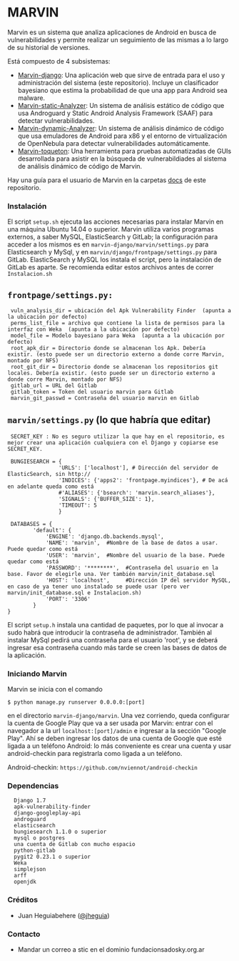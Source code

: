 # MARVIN #

Marvin es un sistema que analiza aplicaciones de Android en busca de vulnerabilidades y permite realizar un seguimiento de las mismas a lo largo de su historial de versiones.

Está compuesto de 4 subsistemas:

* [Marvin-django](https://github.com/programa-stic/marvin-django): Una aplicación web que sirve de entrada para el uso y administración del sistema (este repositorio). Incluye un clasificador bayesiano que estima la probabilidad de que una app para Android sea malware.
* [Marvin-static-Analyzer](https://github.com/programa-stic/Marvin-static-Analyzer): Un sistema de análisis estático de código que usa Androguard y Static Android Analysis Framework (SAAF) para detectar vulnerabilidades.
* [Marvin-dynamic-Analyzer](https://github.com/programa-stic/Marvin-dynamic-Analyzer): Un sistema de análisis dinámico de código que usa emuladores de Android para x86 y el entorno de virtualización de OpenNebula para detectar vulnerabilidades automáticamente.
* [Marvin-toqueton](https://github.com/programa-stic/Marvin-toqueton): Una herramienta para pruebas automatizadas de GUIs desarrollada para asistir en la búsqueda de vulnerabildiades al sistema de análisis dinámico de código de Marvin. 

Hay una guía para el usuario de Marvin en la carpetas [docs](https://github.com/programa-stic/marvin-django/tree/master/marvin/docs) de este repositorio.


### Instalación  ###

El script `setup.sh` ejecuta las acciones necesarias para instalar Marvin en una máquina Ubuntu 14.04 o superior. Marvin utiliza varios programas externos, a saber MySQL, ElasticSearch y GitLab; la configuración para acceder a los mismos es en `marvin-django/marvin/settings.py` para Elasticsearch y MySql, y en `marvin/django/frontpage/settings.py` para GitLab. ElasticSearch y MySQL los instala el script, pero la instalación de GitLab es aparte. Se recomienda editar estos archivos antes de correr `Instalacion.sh`

`frontpage/settings.py:` 
----------------------
	 vuln_analysis_dir = ubicación del Apk Vulnerability Finder  (apunta a la ubicación por defecto)  
	 perms_list_file = archivo que contiene la lista de permisos para la interfaz con Weka  (apunta a la ubicación por defecto)  
	 model_file = Modelo bayesiano para Weka  (apunta a la ubicación por defecto)  
	 root_apk_dir = Directorio donde se almacenan los Apk. Debería existir. (esto puede ser un directorio externo a donde corre Marvin, montado por NFS)  
	 root_git_dir = Directorio donde se almacenan los repositorios git locales. Debería existir. (esto puede ser un directorio externo a donde corre Marvin, montado por NFS)  
	 gitlab_url = URL del Gitlab  
	 gitlab_token = Token del usuario marvin para Gitlab  
	 marvin_git_passwd = Contraseña del usuario marvin en Gitlab  
  
`marvin/settings.py` (lo que habría que editar)
-----------------------------------------------
	 SECRET_KEY : No es seguro utilizar la que hay en el repositorio, es mejor crear una aplicación cualquiera con el Django y copiarse ese SECRET_KEY.

	 BUNGIESEARCH = {  
                	'URLS': ['localhost'], # Dirección del servidor de ElasticSearch, sin http://  
                	'INDICES': {'apps2': 'frontpage.myindices'}, # De acá en adelante queda como está  
                	#'ALIASES': {'bsearch': 'marvin.search_aliases'},  
                	'SIGNALS': {'BUFFER_SIZE': 1},  
                	'TIMEOUT': 5  
                	}

	 DATABASES = {
    		'default': {
         		'ENGINE': 'django.db.backends.mysql',
         		'NAME': 'marvin',  #Nombre de la base de datos a usar. Puede quedar como está
         		'USER': 'marvin',  #Nombre del usuario de la base. Puede quedar como está
         		'PASSWORD': '********',  #Contraseña del usuario en la base. Favor de elegirle una. Ver también marvin/init_database.sql
         		'HOST': 'localhost',     #Dirección IP del servidor MySQL, en caso de ya tener uno instalado se puede usar (pero ver marvin/init_database.sql e Instalacion.sh)
         		'PORT': '3306'
    		}
	}


El script `setup.h` instala una cantidad de paquetes, por lo que al invocar a sudo habrá que introducir la contraseña de administrador. También al instalar MySql pedirá una contraseña para el usuario 'root', y se deberá ingresar esa contraseña cuando más tarde se creen las bases de datos de la aplicación.

### Iniciando Marvin ###

Marvin se inicia con el comando 

	$ python manage.py runserver 0.0.0.0:[port]

en el directorio `marvin-django/marvin`. Una vez corriendo, queda configurar la cuenta de Google Play que va a ser usada por Marvin: 
entrar con el navegador a la url `localhost:[port]/admin` e ingresar a la sección "Google Play". Ahí se deben ingresar los datos de una cuenta de Google que esté ligada a un teléfono Android: lo más conveniente es crear una cuenta y usar android-checkin para registrarla como ligada a un teléfono. 


Android-checkin: `https://github.com/nviennot/android-checkin`


### Dependencias ###
	  Django 1.7
	  apk-vulnerability-finder
	  django-googleplay-api 
	  androguard
	  elasticsearch
	  bungiesearch 1.1.0 o superior
	  mysql o postgres
	  una cuenta de Gitlab con mucho espacio
	  python-gitlab 
	  pygit2 0.23.1 o superior
	  Weka
	  simplejson
	  arff
	  openjdk 

### Créditos ###
  * Juan Heguiabehere ([@jheguia](https://www.twitter.com/jheguia))

### Contacto ###
* Mandar un correo a stic en el dominio fundacionsadosky.org.ar
